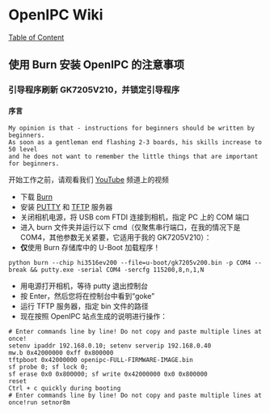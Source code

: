 # OpenIPC Wiki
[Table of Content](../README.md)

使用 Burn 安装 OpenIPC 的注意事项 
--------------------------------------

### 引导程序刷新 GK7205V210，并锁定引导程序

#### 序言

```
My opinion is that - instructions for beginners should be written by beginners.
As soon as a gentleman end flashing 2-3 boards, his skills increase to 50 level 
and he does not want to remember the little things that are important for beginners.
```

开始工作之前，请观看我们 [YouTube](https://www.youtube.com/@openipc/playlists) 频道上的视频

- 下载 [Burn](https://github.com/OpenIPC/burn)
- 安装 [PUTTY](https://www.chiark.greenend.org.uk/~sgtatham/putty/latest.html) 和 [TFTP](https://pjo2.github.io/tftpd64/) 服务器
- 关闭相机电源，将 USB com FTDI 连接到相机，指定 PC 上的 COM 端口
- 进入 burn 文件夹并运行以下 cmd（仅聚焦串行端口，在我的情况下是 COM4，其他参数无关紧要，它适用于我的 GK7205V210）：
- **仅**使用 Burn 存储库中的 U-Boot 加载程序！
```
python burn --chip hi3516ev200 --file=u-boot/gk7205v200.bin -p COM4 --break && putty.exe -serial COM4 -sercfg 115200,8,n,1,N
```

- 用电源打开相机，等待 putty 退出控制台
- 按 Enter，然后您将在控制台中看到“goke”
- 运行 TFTP 服务器，指定 bin 文件的路径
- 现在按照 OpenIPC 站点生成的说明进行操作：

```
# Enter commands line by line! Do not copy and paste multiple lines at once!
setenv ipaddr 192.168.0.10; setenv serverip 192.168.0.40
mw.b 0x42000000 0xff 0x800000
tftpboot 0x42000000 openipc-FULL-FIRMWARE-IMAGE.bin
sf probe 0; sf lock 0;
sf erase 0x0 0x800000; sf write 0x42000000 0x0 0x800000
reset
Ctrl + c quickly during booting
# Enter commands line by line! Do not copy and paste multiple lines at once!run setnor8m
```

